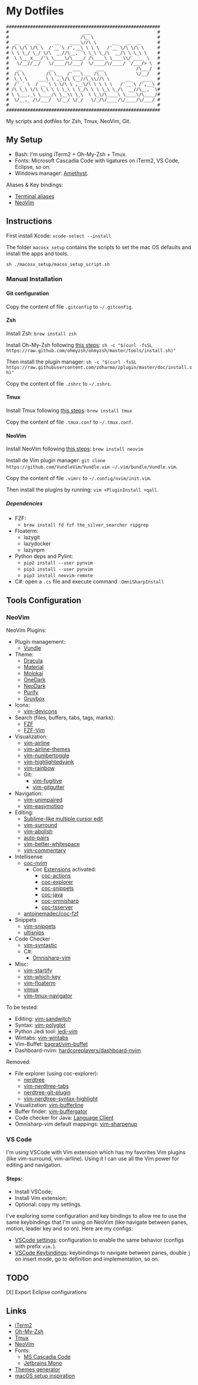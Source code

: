 # My Dotfiles

```
##########################################################
#                            ___                         #
#                           /\_ \                        #
#  __  __  __     __    ____\//\ \      __   __  __      #
# /\ \/\ \/\ \  /'__`\ /',__\ \ \ \   /'__`\/\ \/\ \     #
# \ \ \_/ \_/ \/\  __//\__, `\ \_\ \_/\  __/\ \ \_\ \    #
#  \ \___x___/'\ \____\/\____/ /\____\ \____\\/`____ \   #
#   \/__//__/   \/____/\/___/  \/____/\/____/ `/___/> \  #
#   __          __       ___      ___            /\___/  #
#  /\ \        /\ \__  /'___\ __ /\_ \           \/__/   #
#  \_\ \    ___\ \ ,_\/\ \__//\_\\//\ \      __    ____  #
#  /'_` \  / __`\ \ \/\ \ ,__\/\ \ \ \ \   /'__`\ /',__\ #
# /\ \_\ \/\ \_\ \ \ \_\ \ \_/\ \ \ \_\ \_/\  __//\__, `\#
# \ \___,_\ \____/\ \__\\ \_\  \ \_\/\____\ \____\/\____/#
#  \/__,_ /\/___/  \/__/ \/_/   \/_/\/____/\/____/\/___/ #
#                                                        #
##########################################################
```

My scripts and dotfiles for Zsh, Tmux, NeoVim, Git.

## My Setup

* Bash: I'm using iTerm2 + Oh-My-Zsh + Tmux.
* Fonts: Microsoft Cascadia Code with ligatures on iTerm2, VS Code, Eclipse, so on.
* Windows manager: [Amethyst](https://ianyh.com/amethyst/).

Aliases & Key bindings:

* [Terminal aliases](./aliases.md)
* [NeoVim](./key_bindings.md)

## Instructions

First install Xcode: `xcode-select --install`

The folder `macosx_setup` contains the scripts to set the mac OS defaults and install the apps and tools.

`sh ./macosx_setup/macos_setup_script.sh`

### Manual Installation

#### Git configuration

Copy the content of file `.gitconfig` to `~/.gitconfig`.

#### Zsh

Install Zsh: `brew install zsh`

Install Oh-My-Zsh following [this steps](https://ohmyz.sh/):
`sh -c "$(curl -fsSL https://raw.github.com/ohmyzsh/ohmyzsh/master/tools/install.sh)"`

Then install the plugin manager:
`sh -c "$(curl -fsSL https://raw.githubusercontent.com/zdharma/zplugin/master/doc/install.sh)"`

Copy the content of file `.zshrc` to `~/.zshrc`.

#### Tmux

Install Tmux following [this steps](https://github.com/tmux/tmux/wiki/Installing):
`brew install tmux`

Copy the content of file `.tmux.conf` to `~/.tmux.conf`.

#### NeoVim

Install NeoVim following [this steps](https://github.com/neovim/neovim/wiki/Installing-Neovim):
`brew install neovim`

Install de Vim plugin manager: `git clone https://github.com/VundleVim/Vundle.vim ~/.vim/bundle/Vundle.vim`.

Copy the content of file `.vimrc` to `~/.config/nvim/init.vim`.

Then install the plugins by running: `vim +PluginInstall +qall`.

##### Dependencies

* FZF:
  * `brew install fd fzf the_silver_searcher ripgrep`
* Floaterm:
  * lazygit
  * lazydocker
  * lazynpm
* Python deps and Pylint:
  * `pip2 install --user pynvim`
  * `pip3 install --user pynvim`
  * `pip3 install neovim-remote`
* C#: open a `.cs` file and execute command `:OmniSharpInstall`

## Tools Configuration

### NeoVim

NeoVim Plugins:

* Plugin management:
  * [Vundle](https://github.com/VundleVim/Vundle.vim)
* Theme:
  * [Dracula](https://github.com/dracula/vim)
  * [Material](https://github.com/kaicataldo/material.vim)
  * [Molokai](https://github.com/fmoralesc/molokayo)
  * [OneDark](https://github.com/joshdick/onedark.vim)
  * [NeoDark](https://github.com/KeitaNakamura/neodark.vim)
  * [Purify](https://github.com/kyoz/purify)
  * [Gruvbox](https://github.com/morhetz/gruvbox)
* Icons:
  * [vim-devicons](https://github.com/ryanoasis/vim-devicons)
* Search (files, buffers, tabs, tags, marks):
  * [FZF](https://github.com/junegunn/fzf)
  * [FZF-Vim](https://github.com/junegunn/fzf.vim)
* Visualization:
  * [vim-airline](https://github.com/vim-airline/vim-airline)
  * [vim-airline-themes](https://github.com/vim-airline/vim-airline-themes)
  * [vim-numbertoggle](https://github.com/jeffkreeftmeijer/vim-numbertoggle)
  * [vim-highlightedyank](https://github.com/machakann/vim-highlightedyank)
  * [vim-rainbow](https://github.com/frazrepo/vim-rainbow)
  * Git:
    * [vim-fugitive](https://github.com/tpope/vim-fugitive)
    * [vim-gitgutter](https://github.com/airblade/vim-gitgutter)
* Navigation:
  * [vim-unimpaired](https://github.com/tpope/vim-unimpaired)
  * [vim-easymotion](https://github.com/easymotion/vim-easymotion)
* Editing:
  * [Sublime-like multiple cursor edit](https://github.com/terryma/vim-multiple-cursors)
  * [vim-surround](https://github.com/tpope/vim-surround)
  * [vim-abolish](https://github.com/tpope/vim-abolish)
  * [auto-pairs](https://github.com/jiangmiao/auto-pairs)
  * [vim-better-whitespace](https://github.com/ntpeters/vim-better-whitespace)
  * [vim-commentary](https://github.com/tpope/vim-commentary)
* Intellisense
  * [coc-nvim](https://github.com/neoclide/coc.nvim)
    * Coc [Extensions](https://github.com/neoclide/coc.nvim/wiki/Using-coc-extensions) activated:
      * [coc-actions](https://github.com/iamcco/coc-actions)
      * [coc-explorer](https://github.com/weirongxu/coc-explorer)
      * [coc-snippets](https://github.com/neoclide/coc-snippets)
      * [coc-java](https://github.com/neoclide/coc-java)
      * [coc-omnisharp](https://github.com/coc-extensions/coc-omnisharp)
      * [coc-tsserver](https://github.com/neoclide/coc-tsserver)
  * [antoinemadec/coc-fzf](https://github.com/antoinemadec/coc-fzf)
* Snippets
  * [vim-snippets](https://github.com/honza/vim-snippets)
  * [ultisnips](https://github.com/SirVer/ultisnips)
* Code Checker
  * [vim-syntastic](https://github.com/vim-syntastic/syntastic)
  * C#:
    * [Omnisharp-vim](https://github.com/OmniSharp/omnisharp-vim)
* Misc:
  * [vim-startify](https://github.com/mhinz/vim-startify)
  * [vim-which-key](https://github.com/liuchengxu/vim-which-key)
  * [vim-floaterm](https://github.com/voldikss/vim-floaterm)
  * [vimux](https://github.com/benmills/vimux)
  * [vim-tmux-navigator](https://github.com/christoomey/vim-tmux-navigator)

To be tested:

* Editing: [vim-sandwitch](https://github.com/machakann/vim-sandwich)
* Syntax: [vim-polyglot](https://github.com/sheerun/vim-polyglot)
* Python Jedi tool: [jedi-vim](https://github.com/davidhalter/jedi-vim)
* Wintabs: [vim-wintabs](https://github.com/zefei/vim-wintabs)
* Vim-Buffet: [bagrat/vim-buffet](https://github.com/bagrat/vim-buffet)
* Dashboard-nvim: [hardcoreplayers/dashboard-nvim](https://github.com/hardcoreplayers/dashboard-nvim)

Removed:

* File explorer (using coc-explorer):
  * [nerdtree](https://github.com/scrooloose/nerdtree)
  * [vim-nerdtree-tabs](https://github.com/jistr/vim-nerdtree-tabs)
  * [nerdtree-git-plugin](https://github.com/Xuyuanp/nerdtree-git-plugin)
  * [vim-nerdtree-syntax-highlight](https://github.com/tiagofumo/vim-nerdtree-syntax-highlight)
* Visualization: [vim-bufferline](https://github.com/bling/vim-bufferline)
* Buffer finder: [vim-buffergator](https://github.com/jeetsukumaran/vim-buffergator)
* Code checker for Java: [Language Client](https://github.com/autozimu/LanguageClient-neovim)
* Omnisharp-vim default mappings: [vim-sharpenup](https://github.com/nickspoons/vim-sharpenup)

### VS Code

I'm using VSCode with Vim extension which has my favorites Vim plugins (like vim-surround, vim-airline).
Using it I can use all the Vim power for editing and navigation.

#### Steps:

* Install VSCode;
* Install Vim extension;
* Optional: copy my settings.

I've exploring some configuration and key bindings to allow me to use the same keybindings that I'm using on NeoVim (like navigate between panes, motion, leader key and so on).
Here are my configs:

* [VSCode settings](https://gist.github.com/wesleyegberto/373c6b27a7b5952acf5fca872a0eafc4#file-settings-json): configuration to enable the same behavior (configs with prefix `vim.`).
* [VSCode Keybindings](https://gist.github.com/wesleyegberto/373c6b27a7b5952acf5fca872a0eafc4#file-keybindingsmac-json): keybindings to navigate between panes, double `j` on insert mode, go to definition and implementation, so on.

## TODO

[X] Export Eclipse configurations

## Links

* [iTerm2](https://iterm2.com/)
* [Oh-My-Zsh](https://ohmyz.sh/)
* [Tmux](https://github.com/tmux/tmux)
* [NeoVim](https://neovim.io/)
* Fonts:
  * [MS Cascadia Code](https://github.com/microsoft/cascadia-code)
  * [Jetbrains Mono](https://www.jetbrains.com/lp/mono/)
* [Themes generator](https://themer.dev/)
* [macOS setup inspiration](https://github.com/mathiasbynens/dotfiles)
